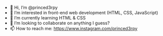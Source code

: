 - 👋 Hi, I’m @princed3rpy
- 👀 I’m interested in front-end web development (HTML, CSS, JavaScript)
- 🌱 I’m currently learning HTML & CSS
- 💞️ I’m looking to collaborate on anything I guess?
- 📫 How to reach me: https://www.instagram.com/princed3rpy

<!---
princed3rpy/princed3rpy is a ✨ special ✨ repository because its `README.md` (this file) appears on your GitHub profile.
You can click the Preview link to take a look at your changes.
--->
